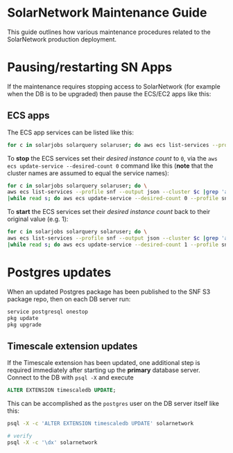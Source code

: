 # SolarNetwork Maintenance Guide

This guide outlines how various maintenance procedures related to the SolarNetwork production
deployment.


# Pausing/restarting SN Apps

If the maintenance requires stopping access to SolarNetwork (for example when the DB is to be 
upgraded) then pause the ECS/EC2 apps like this:


## ECS apps

The ECS app services can be listed like this:

```sh
for c in solarjobs solarquery solaruser; do aws ecs list-services --profile snf --cluster $c; done
```

To **stop** the ECS services set their _desired instance count_ to `0`, via the
`aws ecs update-service --desired-count 0` command like this (**note** that the cluster names are 
assumed to equal the service names):

```sh
for c in solarjobs solarquery solaruser; do \
aws ecs list-services --profile snf --output json --cluster $c |grep 'arn:aws' |tr -d \"; done \
|while read s; do aws ecs update-service --desired-count 0 --profile snf --cluster ${s##*/} --service $s; done
```

To **start** the ECS services set their _desired instance count_ back to their original value
(e.g. 1):

```sh
for c in solarjobs solarquery solaruser; do \
aws ecs list-services --profile snf --output json --cluster $c |grep 'arn:aws' |tr -d \"; done \
|while read s; do aws ecs update-service --desired-count 1 --profile snf --cluster ${s##*/} --service $s; done
```


# Postgres updates

When an updated Postgres package has been published to the SNF S3 package repo, then on each
DB server run:

```sh
service postgresql onestop
pkg update
pkg upgrade
```

## Timescale extension updates

If the Timescale extension has been updated, one additional step is required immediately after 
starting up the **primary** database server. Connect to the DB with `psql -X` and execute

```sql
ALTER EXTENSION timescaledb UPDATE;
```

This can be accomplished as the `postgres` user on the DB server itself like this:

```sh
psql -X -c 'ALTER EXTENSION timescaledb UPDATE' solarnetwork

# verify
psql -X -c '\dx' solarnetwork
```
